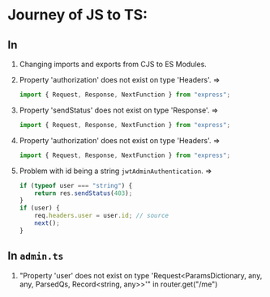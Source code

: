 # Journey of JS to TS:

## In

1. Changing imports and exports from CJS to ES Modules.

2. Property 'authorization' does not exist on type 'Headers'.
   =>

   ```typescript
   import { Request, Response, NextFunction } from "express";
   ```

3. Property 'sendStatus' does not exist on type 'Response'.
   =>
	```typescript
	import { Request, Response, NextFunction } from "express";
	```

5. Property 'authorization' does not exist on type 'Headers'.
   =>
	```typescript
	import { Request, Response, NextFunction } from "express";
	```

6. Problem with id being a string `jwtAdminAuthentication`.
   =>
	```typescript
	if (typeof user === "string") {
		return res.sendStatus(403);
	}
	if (user) {
		req.headers.user = user.id; // source
		next();
	}
	```

## In `admin.ts`

1. "Property 'user' does not exist on type 'Request<ParamsDictionary, any, any, ParsedQs, Record<string, any>>'" in router.get("/me")

